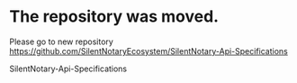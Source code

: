 
# The repository was moved.
Please go to new repository https://github.com/SilentNotaryEcosystem/SilentNotary-Api-Specifications


SilentNotary-Api-Specifications
